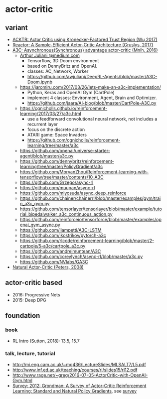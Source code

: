 # actor-critic

## variant
* [ACKTR: Actor Critic using Kronecker-Factored Trust Region (Wu,2017)](https://arxiv.org/abs/1708.05144)
* [Reactor: A Sample-Efficient Actor-Critic Architecture (Gruslys, 2017)](https://arxiv.org/abs/1704.04651)
* [A3C: Asynchronous(Synchronous) advantage actor-critic (Mnih, 2016)](https://arxiv.org/pdf/1602.01783.pdf)
  * [Arthur Juliani @medium.com](https://medium.com/emergent-future/simple-reinforcement-learning-with-tensorflow-part-8-asynchronous-actor-critic-agents-a3c-c88f72a5e9f2)
    * Tensorflow,  3D Doom environment
    * based on DennyBritz and OpenAI.
    * classes: AC_Network, Worker
    * https://github.com/awjuliani/DeepRL-Agents/blob/master/A3C-Doom.ipynb
  * https://jaromiru.com/2017/03/26/lets-make-an-a3c-implementation/
    * Python, Keras and OpenAI Gym (CartPole)
    * implement 4 classes: Environment, Agent, Brain and Optimizer.
    * https://github.com/jaara/AI-blog/blob/master/CartPole-A3C.py
  * https://cgnicholls.github.io/reinforcement-learning/2017/03/27/a3c.html
    * use a feedforward convolutional neural network, not includes a recurrent layer
    * focus on the discrete action
    * ATARI game: Space Invaders
    * https://github.com/cgnicholls/reinforcement-learning/tree/master/a3c
  * https://github.com/openai/universe-starter-agent/blob/master/a3c.py
  * https://github.com/dennybritz/reinforcement-learning/tree/master/PolicyGradient/a3c
  * https://github.com/MorvanZhou/Reinforcement-learning-with-tensorflow/tree/master/contents/10_A3C
  * https://github.com/Grzego/async-rl
  * https://github.com/muupan/async-rl
  * https://github.com/miyosuda/async_deep_reinforce
  * https://github.com/chainer/chainerrl/blob/master/examples/gym/train_a3c_gym.py
  * https://github.com/tensorlayer/tensorlayer/blob/master/example/tutorial_bipedalwalker_a3c_continuous_action.py
  * https://github.com/reinforceio/tensorforce/blob/master/examples/openai_gym_async.py 
  * https://github.com/liampetti/A3C-LSTM
  * https://github.com/ikostrikov/pytorch-a3c
  * https://github.com/rlcode/reinforcement-learning/blob/master/2-cartpole/5-a3c/cartpole_a3c.py
  * https://github.com/andreimuntean/A3C
  * https://github.com/coreylynch/async-rl/blob/master/a3c.py
  * https://github.com/NVlabs/GA3C
* [Natural Actor-Critic (Peters, 2008)](https://www.sciencedirect.com/science/article/pii/S0925231208000532)

## actor-critic based
* 2016: Progressive Nets
* 2015: Deep DPG

## foundation
### book
* RL Intro (Sutton, 2018): 13.5, 15.7

### talk, lecture, tutorial
* http://mi.eng.cam.ac.uk/~mg436/LectureSlides/MLSALT7/L5.pdf
* http://www.inf.ed.ac.uk/teaching/courses/rl/slides15/rl12.pdf
* http://www.rage.net/~greg/2016-07-05-ActorCritic-with-OpenAI-Gym.html
* [Survey: 2012: Grondman: A Survey of Actor-Critic Reinforcement Learning: Standard and Natural Policy Gradients](http://ieeexplore.ieee.org/abstract/document/6392457/), see [survey](https://github.com/tttor/rl-foundation/tree/master/survey)
